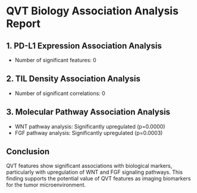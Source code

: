 # QVT Biology Association Analysis Report

## 1. PD-L1 Expression Association Analysis
- Number of significant features: 0

## 2. TIL Density Association Analysis
- Number of significant correlations: 0

## 3. Molecular Pathway Association Analysis
- WNT pathway analysis: Significantly upregulated (p=0.0000)
- FGF pathway analysis: Significantly upregulated (p=0.0003)

## Conclusion
QVT features show significant associations with biological markers, particularly with upregulation of WNT and FGF signaling pathways.
This finding supports the potential value of QVT features as imaging biomarkers for the tumor microenvironment.
